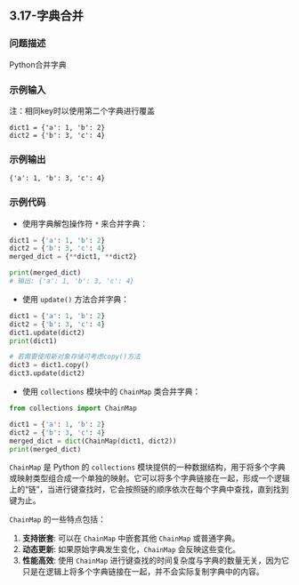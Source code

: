 ## 3.17-字典合并

### 问题描述

Python合并字典

### 示例输入

注：相同key时以使用第二个字典进行覆盖

```text
dict1 = {'a': 1, 'b': 2}
dict2 = {'b': 3, 'c': 4}
```

### 示例输出

```text
{'a': 1, 'b': 3, 'c': 4}
```

### 示例代码

- 使用字典解包操作符 `*` 来合并字典：

```python
dict1 = {'a': 1, 'b': 2}
dict2 = {'b': 3, 'c': 4}
merged_dict = {**dict1, **dict2}

print(merged_dict)  
# 输出: {'a': 1, 'b': 3, 'c': 4}
```

- 使用 `update()` 方法合并字典：

```python
dict1 = {'a': 1, 'b': 2}
dict2 = {'b': 3, 'c': 4}
dict1.update(dict2)
print(dict1)

# 若需要使用新对象存储可考虑copy()方法
dict3 = dict1.copy()
dict3.update(dict2)
```

- 使用 `collections` 模块中的 `ChainMap` 类合并字典：

```python
from collections import ChainMap

dict1 = {'a': 1, 'b': 2}
dict2 = {'b': 3, 'c': 4}
merged_dict = dict(ChainMap(dict1, dict2))
print(merged_dict)
```

`ChainMap` 是 Python 的 `collections` 模块提供的一种数据结构，用于将多个字典或映射类型组合成一个单独的映射。它可以将多个字典链接在一起，形成一个逻辑上的“链”，当进行键查找时，它会按照链的顺序依次在每个字典中查找，直到找到键为止。

`ChainMap` 的一些特点包括：

1. **支持嵌套**: 可以在 `ChainMap` 中嵌套其他 `ChainMap` 或普通字典。
2. **动态更新**: 如果原始字典发生变化，`ChainMap` 会反映这些变化。
3. **性能高效**: 使用 `ChainMap` 进行键查找的时间复杂度与字典的数量无关，因为它只是在逻辑上将多个字典链接在一起，并不会实际复制字典中的内容。